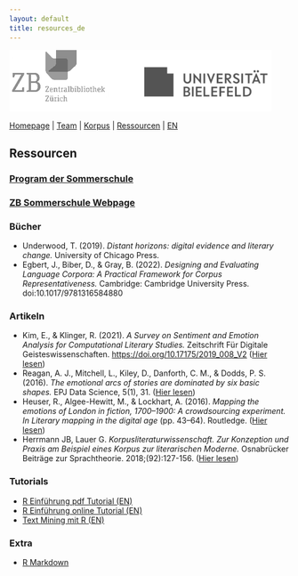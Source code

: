 ```yaml
---
layout: default
title: resources_de
---
```


![](images/header3.png)

[Homepage](index_de.md) | [Team](people_de.md) | [Korpus](corpus_de.md) | [Ressourcen](resources_de.md) | [EN](index.md)

## Ressourcen

### [Program der Sommerschule](resources/SS_program.md)

### [ZB Sommerschule Webpage](https://www.zb.uzh.ch/en/events/summer-school-raum-und-affekt-einfuhrung-ins-text-mining-literarischer-texte?date=408)

### Bücher
- Underwood, T. (2019). _Distant horizons: digital evidence and literary change._ University of Chicago Press.
- Egbert, J., Biber, D., & Gray, B. (2022). _Designing and Evaluating Language Corpora: A Practical Framework for Corpus Representativeness._ Cambridge: Cambridge University Press. doi:10.1017/9781316584880

### Artikeln
- Kim, E., & Klinger, R. (2021). _A Survey on Sentiment and Emotion Analysis for Computational Literary Studies._ Zeitschrift Für Digitale Geisteswissenschaften. https://doi.org/10.17175/2019_008_V2 ([Hier lesen](https://zfdg.de/2019_008))
- Reagan, A. J., Mitchell, L., Kiley, D., Danforth, C. M., & Dodds, P. S. (2016). _The emotional arcs of stories are dominated by six basic shapes._ EPJ Data Science, 5(1), 31. ([Hier lesen](resources/Reagan_2016.pdf))
- Heuser, R., Algee-Hewitt, M., & Lockhart, A. (2016). _Mapping the emotions of London in fiction, 1700–1900: A crowdsourcing experiment. In Literary mapping in the digital age_ (pp. 43–64). Routledge. ([Hier lesen](resources/Heuser_2016.pdf))
- Herrmann JB, Lauer G. _Korpusliteraturwissenschaft. Zur Konzeption und Praxis am Beispiel eines Korpus zur literarischen Moderne._ Osnabrücker Beiträge zur Sprachtheorie. 2018;(92):127-156. ([Hier lesen](resources/Herrmann_Lauer_2018.pdf))


### Tutorials
- [R Einführung pdf Tutorial (EN)](resources/R_RStudio_Basics.pdf)
- [R Einführung online Tutorial (EN)](https://moderndive.netlify.app/1-getting-started.html)
- [Text Mining mit R (EN)](https://www.tidytextmining.com/)

### Extra 
- [R Markdown](https://bookdown.org/yihui/rmarkdown/)

